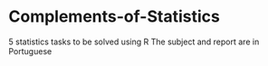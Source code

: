# Complements-of-Statistics
5 statistics tasks to be solved using R
The subject and report are in Portuguese

